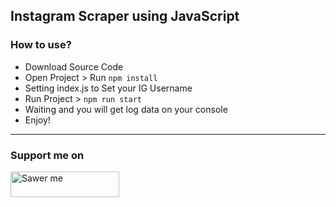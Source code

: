 ## Instagram Scraper using JavaScript

### How to use?   

- Download Source Code
- Open Project > Run `npm install`
- Setting index.js to Set your IG Username
- Run Project > `npm run start`
- Waiting and you will get log data on your console 
- Enjoy!  

---

### Support me on
<a href="https://saweria.co/arifsiddikm" target="_blank"><img src="https://user-images.githubusercontent.com/26188697/180601310-e82c63e4-412b-4c36-b7b5-7ba713c80380.png" alt="Sawer me" height="41" width="174"></a>